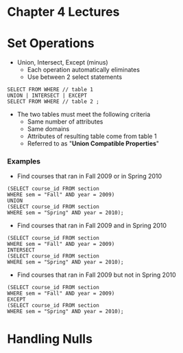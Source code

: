 
# Chapter 4 Lectures

# Set Operations

- Union, Intersect, Except (minus)
  - Each operation automatically eliminates
  - Use between 2 select statements
```
SELECT FROM WHERE // table 1
UNION | INTERSECT | EXCEPT
SELECT FROM WHERE // table 2 ;
```
- The two tables must meet the following criteria
  - Same number of attributes
  - Same domains
  - Attributes of resulting table come from table 1
  - Referred to as "**Union Compatible Properties**"

### Examples

- Find courses that ran in Fall 2009 or in Spring 2010
```
(SELECT course_id FROM section
WHERE sem = "Fall" AND year = 2009)
UNION
(SELECT course_id FROM section
WHERE sem = "Spring" AND year = 2010);
```

- Find courses that ran in Fall 2009 and in Spring 2010
```
(SELECT course_id FROM section
WHERE sem = "Fall" AND year = 2009)
INTERSECT
(SELECT course_id FROM section
WHERE sem = "Spring" AND year = 2010);
```

- Find courses that ran in Fall 2009 but not in Spring 2010
```
(SELECT course_id FROM section
WHERE sem = "Fall" AND year = 2009)
EXCEPT
(SELECT course_id FROM section
WHERE sem = "Spring" AND year = 2010);
```

# Handling Nulls




